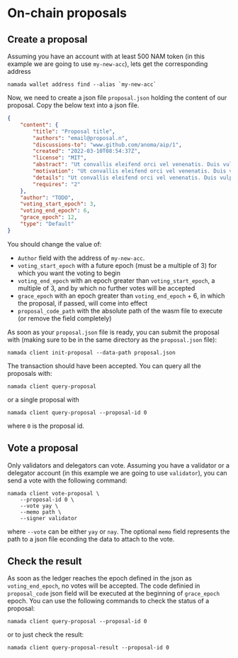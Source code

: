 # On-chain proposals

## Create a proposal

Assuming you have an account with at least 500 NAM token (in this example we are going to use `my-new-acc`), lets get the corresponding address

```shell
namada wallet address find --alias `my-new-acc`
```

Now, we need to create a json file `proposal.json` holding the content of our proposal. Copy the below text into a json file.

```json
{
    "content": {
        "title": "Proposal title",
        "authors": "email@proposal.n",
        "discussions-to": "www.github.com/anoma/aip/1",
        "created": "2022-03-10T08:54:37Z",
        "license": "MIT",
        "abstract": "Ut convallis eleifend orci vel venenatis. Duis vulputate metus in lacus sollicitudin vestibulum. Suspendisse vel velit ac est consectetur feugiat nec ac urna. Ut faucibus ex nec dictum fermentum. Morbi aliquet purus at sollicitudin ultrices. Quisque viverra varius cursus. Praesent sed mauris gravida, pharetra turpis non, gravida eros. Nullam sed ex justo. Ut at placerat ipsum, sit amet rhoncus libero. Sed blandit non purus non suscipit. Phasellus sed quam nec augue bibendum bibendum ut vitae urna. Sed odio diam, ornare nec sapien eget, congue viverra enim.",
        "motivation": "Ut convallis eleifend orci vel venenatis. Duis vulputate metus in lacus sollicitudin vestibulum. Suspendisse vel velit ac est consectetur feugiat nec ac urna. Ut faucibus ex nec dictum fermentum. Morbi aliquet purus at sollicitudin ultrices.",
        "details": "Ut convallis eleifend orci vel venenatis. Duis vulputate metus in lacus sollicitudin vestibulum. Suspendisse vel velit ac est consectetur feugiat nec ac urna. Ut faucibus ex nec dictum fermentum. Morbi aliquet purus at sollicitudin ultrices. Quisque viverra varius cursus. Praesent sed mauris gravida, pharetra turpis non, gravida eros.",
        "requires": "2"
    },
    "author": "TODO",
    "voting_start_epoch": 3,
    "voting_end_epoch": 6,
    "grace_epoch": 12,
    "type": "Default"
}
```

You should change the value of:

- `Author` field with the address of `my-new-acc`.
- `voting_start_epoch` with a future epoch (must be a multiple of 3) for which you want the voting to begin
- `voting_end_epoch` with an epoch greater than `voting_start_epoch`, a multiple of 3, and by which no further votes will be accepted
- `grace_epoch` with an epoch greater than `voting_end_epoch` + 6, in which the proposal, if passed, will come into effect
- `proposal_code_path` with the absolute path of the wasm file to execute (or remove the field completely)

As soon as your `proposal.json` file is ready, you can submit the proposal with (making sure to be in the same directory as the `proposal.json` file):

```shell
namada client init-proposal --data-path proposal.json 
```

The transaction should have been accepted. You can query all the proposals with:

```shell
namada client query-proposal
```

or a single proposal with

```shell
namada client query-proposal --proposal-id 0
```

where `0` is the proposal id.

## Vote a proposal

Only validators and delegators can vote. Assuming you have a validator or a delegator account (in this example we are going to use `validator`), you can send a vote with the following command:

```shell
namada client vote-proposal \
    --proposal-id 0 \
    --vote yay \
    --memo path \
    --signer validator
```

where `--vote` can be either `yay` or `nay`. The optional `memo` field represents the path to a json file econding the data to attach to the vote.

## Check the result

As soon as the ledger reaches the epoch defined in the json as `voting_end_epoch`, no votes will be accepted. The code definied in `proposal_code` json field will be executed at the beginning of `grace_epoch` epoch. You can use the following commands to check the status of a proposal:

```shell
namada client query-proposal --proposal-id 0
```

or to just check the result:

```shell
namada client query-proposal-result --proposal-id 0
```
